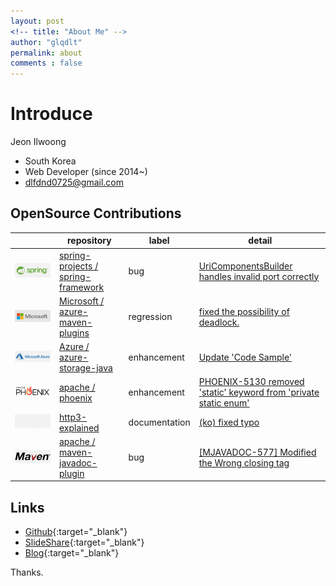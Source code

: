 ```yaml
---
layout: post
<!-- title: "About Me" -->
author: "glqdlt"
permalink: about
comments : false
---
```


# Introduce

Jeon Ilwoong

+ South Korea
+ Web Developer (since 2014~)
+ dlfdnd0725@gmail.com

## OpenSource Contributions

| |repository|label|detail|
|---|---|---|---|
|![](images/7c7a0ce3.png)|[spring-projects / spring-framework](https://github.com/spring-projects/spring-framework)|bug|[ UriComponentsBuilder handles invalid port correctly](https://github.com/spring-projects/spring-framework/commit/65797d04f2b7e3469102aacc18ec642f7183a645)|
|![](images/b825745b.png)|[Microsoft / azure-maven-plugins](https://github.com/microsoft/azure-maven-plugins)|regression|[ fixed the possibility of deadlock.](https://github.com/microsoft/azure-maven-plugins/pull/1384)|
|![](images/90f1b681.png)|[Azure / azure-storage-java](https://github.com/Azure/azure-storage-java)|enhancement|[ Update 'Code Sample'](https://github.com/Azure/azure-storage-java/pull/502)| 
|![](images/1e85a614.png)|[apache / phoenix](https://github.com/apache/phoenix)|enhancement|[ PHOENIX-5130 removed 'static' keyword from 'private static enum'](https://github.com/apache/phoenix/pull/438)|
|![](images/7d56ca14.png)|[http3-explained](https://github.com/bagder/http3-explained)|documentation| [ (ko) fixed typo](https://github.com/bagder/http3-explained/pull/86)|
|![](images/02eaac74.png)|[apache / maven-javadoc-plugin](https://github.com/apache/maven-javadoc-plugin)|bug|[ [MJAVADOC-577] Modified the Wrong closing tag](https://github.com/apache/maven-javadoc-plugin/pull/20)|

## Links

+ [Github](https://github.com/glqdlt){:target="_blank"}
+ [SlideShare](https://www.slideshare.net/Jhunww/){:target="_blank"}
+ [Blog](http://glqdlt.tistory.com/){:target="_blank"}

Thanks.